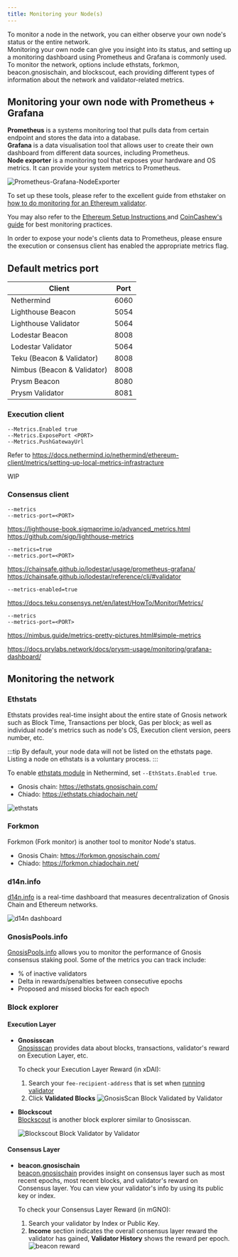 ```yaml
---
title: Monitoring your Node(s)
---
```


To monitor a node in the network, you can either observe your own node's status or the entire network.     
Monitoring your own node can give you insight into its status, and setting up a monitoring dashboard using Prometheus and Grafana is commonly used.    
To monitor the network, options include ethstats, forkmon, beacon.gnosischain, and blockscout, each providing different types of information about the network and validator-related metrics. 



## Monitoring your own node with Prometheus + Grafana

**Prometheus** is a systems monitoring tool that pulls data from certain endpoint and stores the data into a database.    
**Grafana** is a data visualisation tool that allows user to create their own dashboard from different data sources, including Prometheus.    
**Node exporter** is a monitoring tool that exposes your hardware and OS metrics. It can provide your system metrics to Prometheus.

![Prometheus-Grafana-NodeExporter](../../../static/img/node/prometheus-grafana.png)

To set up these tools, please refer to the excellent guide from ethstaker on [how to do monitoring for an Ethereum validator](https://github.com/eth-educators/ethstaker-guides/blob/main/monitoring.md). 

You may also refer to the [Ethereum Setup Instructions ](https://launchpad.ethereum.org/en/)and [CoinCashew's guide](https://www.coincashew.com/coins/overview-eth/guide-or-how-to-setup-a-validator-on-eth2-mainnet/part-i-installation/monitoring-your-validator-with-grafana-and-prometheus) for best monitoring practices.


In order to expose your node's clients data to Prometheus, please ensure the execution or consensus client has enabled the appropriate metrics flag.

## Default metrics port
| Client                      | Port |
|-----------------------------|------|
| Nethermind                  | 6060 |
| Lighthouse Beacon           | 5054 |
| Lighthouse Validator        | 5064 |
| Lodestar Beacon             | 8008 |
| Lodestar Validator          | 5064 |
| Teku (Beacon & Validator)   | 8008 |
| Nimbus (Beacon & Validator) | 8008 |
| Prysm Beacon                | 8080 |
| Prysm Validator             | 8081 |

### Execution client

<Tabs>
<TabItem value="Nethermind" label="Nethermind">

    --Metrics.Enabled true
    --Metrics.ExposePort <PORT>
    --Metrics.PushGatewayUrl
 
Refer to https://docs.nethermind.io/nethermind/ethereum-client/metrics/setting-up-local-metrics-infrastracture

</TabItem>

<TabItem value="Erigon" label="Erigon">
WIP
</TabItem>
</Tabs>

### Consensus client
<Tabs>
<TabItem value="lighthouse" label="Lighthouse">

    --metrics
    --metrics-port=<PORT>

  https://lighthouse-book.sigmaprime.io/advanced_metrics.html    
  https://github.com/sigp/lighthouse-metrics
</TabItem>
<TabItem value="Lodestar" label="Lodestar">

    --metrics=true
    --metrics.port=<PORT>

  https://chainsafe.github.io/lodestar/usage/prometheus-grafana/
  https://chainsafe.github.io/lodestar/reference/cli/#validator
 </TabItem>
<TabItem value="Teku" label="Teku">

    --metrics-enabled=true

https://docs.teku.consensys.net/en/latest/HowTo/Monitor/Metrics/

</TabItem>
<TabItem value="Nimbus" label="Nimbus">

    --metrics
    --metrics-port=<PORT>

https://nimbus.guide/metrics-pretty-pictures.html#simple-metrics
</TabItem>
<TabItem value="Prysm" label="Prysm">

https://docs.prylabs.network/docs/prysm-usage/monitoring/grafana-dashboard/
</TabItem>


</Tabs>
     
 
## Monitoring the network

### Ethstats
Ethstats provides real-time insight about the entire state of Gnosis network such as Block Time, Transactions per block, Gas per block; as well as individual node's metrics such as node's OS, Execution client version, peers number, etc.

:::tip 
By default, your node data will not be listed on the ethstats page.
Listing a node on ethstats is a voluntary process.
:::

To enable [ethstats module](https://docs.nethermind.io/nethermind/ethereum-client/configuration/ethstats) in Nethermind, set `--EthStats.Enabled true`.

* Gnosis chain: https://ethstats.gnosischain.com/    
* Chiado: https://ethstats.chiadochain.net/

![ethstats](../../../static/img/node/monitor-node/ethstats.png)

### Forkmon
Forkmon (Fork monitor) is another tool to monitor Node's status.     
* Gnosis Chain: https://forkmon.gnosischain.com/    
* Chiado: https://forkmon.chiadochain.net/

### d14n.info
[d14n.info](https://d14n.info/) is a real-time dashboard that measures decentralization of Gnosis Chain and Ethereum networks.

![d14n dashboard](../../../static/img/node/monitor-node/d14n.png)

### GnosisPools.info

[GnosisPools.info](https://gnosispools.info/d/Pz05j7dVk/gnosispools-public?orgId=1&refresh=5m&from=now-24h&to=now) allows you to monitor the performance of Gnosis consensus staking pool. Some of the metrics you can track include:

  - % of inactive validators
  - Delta in rewards/penalties between consecutive epochs
  - Proposed and missed blocks for each epoch
    
### Block explorer
#### Execution Layer
* **Gnosisscan**     
[Gnosisscan](https://gnosisscan.io/) provides data about blocks, transactions, validator's reward on Execution Layer, etc.

  To check your Execution Layer Reward (in xDAI):
  1. Search your `fee-recipient-address` that is set when [running validator](../guide/README.md#step-4-run-a-validator)  
  2. Click **Validated Blocks**
  ![GnosisScan Block Validated by Validator](../../../static/img/node/monitor-node/gnosisscan-validated-block.png)

* **Blockscout**     
[Blockscout](https://blockscout.com/xdai/mainnet) is another block explorer similar to Gnosisscan.

  ![Blockscout Block Validator by Validator](../../../static/img/node/monitor-node/blockscout-validated-block.png)

#### Consensus Layer


* **beacon.gnosischain**     
[beacon.gnosischain](https://beacon.gnosischain.com/) provides insight on consensus layer such as most recent epochs, most recent blocks, and validator's reward on Consensus layer. You can view your validator's info by using its public key or index.

  To check your Consensus Layer Reward (in mGNO):
  1. Search your validator by Index or Public Key.
  2. **Income** section indicates the overall consensus layer reward the validator has gained, **Validator History** shows the reward per epoch.
  ![beacon reward](../../../static/img/node/monitor-node/beacon-gnosischain-validator-reward.png)


